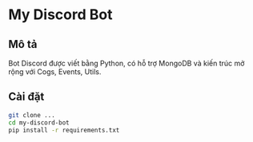 # My Discord Bot

## Mô tả
Bot Discord được viết bằng Python, có hỗ trợ MongoDB và kiến trúc mở rộng với Cogs, Events, Utils.

## Cài đặt
```bash
git clone ...
cd my-discord-bot
pip install -r requirements.txt
